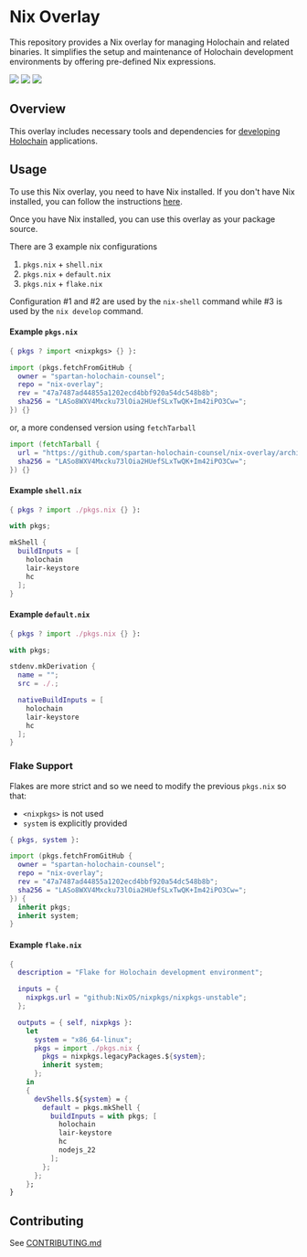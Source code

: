 
# Nix Overlay

This repository provides a Nix overlay for managing Holochain and related binaries. It simplifies
the setup and maintenance of Holochain development environments by offering pre-defined Nix
expressions.

[![](https://img.shields.io/github/issues-raw/spartan-holochain-counsel/nix-overlay?style=flat-square)](https://github.com/spartan-holochain-counsel/nix-overlay/issues)
[![](https://img.shields.io/github/issues-closed-raw/spartan-holochain-counsel/nix-overlay?style=flat-square)](https://github.com/spartan-holochain-counsel/nix-overlay/issues?q=is%3Aissue+is%3Aclosed)
[![](https://img.shields.io/github/issues-pr-raw/spartan-holochain-counsel/nix-overlay?style=flat-square)](https://github.com/spartan-holochain-counsel/nix-overlay/pulls)


## Overview

This overlay includes necessary tools and dependencies for
[developing](https://github.com/holochain/holochain) [Holochain](https://www.holochain.org/)
applications.


## Usage

To use this Nix overlay, you need to have Nix installed. If you don't have Nix installed, you can
follow the instructions [here](https://nixos.org/download.html).

Once you have Nix installed, you can use this overlay as your package source.

There are 3 example nix configurations

1. `pkgs.nix` + `shell.nix`
2. `pkgs.nix` + `default.nix`
3. `pkgs.nix` + `flake.nix`

Configuration #1 and #2 are used by the `nix-shell` command while #3 is used by the `nix develop`
command.


#### Example `pkgs.nix`

```nix
{ pkgs ? import <nixpkgs> {} }:

import (pkgs.fetchFromGitHub {
  owner = "spartan-holochain-counsel";
  repo = "nix-overlay";
  rev = "47a7487ad44855a1202ecd4bbf920a54dc548b8b";
  sha256 = "LASo8WXV4Mxcku73lOia2HUefSLxTwQK+Im42iPO3Cw=";
}) {}
```

or, a more condensed version using `fetchTarball`

```nix
import (fetchTarball {
  url = "https://github.com/spartan-holochain-counsel/nix-overlay/archive/47a7487ad44855a1202ecd4bbf920a54dc548b8b.tar.gz";
  sha256 = "LASo8WXV4Mxcku73lOia2HUefSLxTwQK+Im42iPO3Cw=";
}) {}
```

#### Example `shell.nix`

```nix
{ pkgs ? import ./pkgs.nix {} }:

with pkgs;

mkShell {
  buildInputs = [
    holochain
    lair-keystore
    hc
  ];
}
```

#### Example `default.nix`

```nix
{ pkgs ? import ./pkgs.nix {} }:

with pkgs;

stdenv.mkDerivation {
  name = "";
  src = ./.;

  nativeBuildInputs = [
    holochain
    lair-keystore
    hc
  ];
}
```

### Flake Support

Flakes are more strict and so we need to modify the previous `pkgs.nix` so that:

- `<nixpkgs>` is not used
- `system` is explicitly provided

```nix
{ pkgs, system }:

import (pkgs.fetchFromGitHub {
  owner = "spartan-holochain-counsel";
  repo = "nix-overlay";
  rev = "47a7487ad44855a1202ecd4bbf920a54dc548b8b";
  sha256 = "LASo8WXV4Mxcku73lOia2HUefSLxTwQK+Im42iPO3Cw=";
}) {
  inherit pkgs;
  inherit system;
}
```


#### Example `flake.nix`

```nix
{
  description = "Flake for Holochain development environment";

  inputs = {
    nixpkgs.url = "github:NixOS/nixpkgs/nixpkgs-unstable";
  };

  outputs = { self, nixpkgs }:
    let
      system = "x86_64-linux";
      pkgs = import ./pkgs.nix {
        pkgs = nixpkgs.legacyPackages.${system};
        inherit system;
      };
    in
    {
      devShells.${system} = {
        default = pkgs.mkShell {
          buildInputs = with pkgs; [
            holochain
            lair-keystore
            hc
            nodejs_22
          ];
        };
      };
    };
}
```



## Contributing

See [CONTRIBUTING.md](CONTRIBUTING.md)
